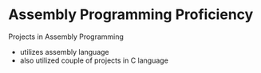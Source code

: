 # Assembly Programming Proficiency

Projects in Assembly Programming
- utilizes assembly language
- also utilized couple of projects in C language
